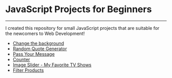 <h1>JavaScript Projects for Beginners</h1>
<hr>
<p>I created this repository for small JavaScript projects that are suitable for the newcomers to Web Development!</p>


<ul>
  <li><a href='https://canan0063.github.io/javascript-projects-beginner/change-backgroundcolor/change-bg-index.html'>Change the background</a></li>
  <li><a href='https://canan0063.github.io/javascript-projects-beginner/random-quote-generator/random-quote.html'>Random Quote Generator</a></li>
  <li><a href='https://canan0063.github.io/javascript-projects-beginner/pass-message-web/index.html'>Pass Your Message</a></li>
  <li><a href='https://canan0063.github.io/javascript-projects-beginner/counter/index.html'>Counter</a></li>
  <li><a href='https://canan0063.github.io/javascript-projects-beginner/image-slider-favorite-films/index.html'>Image Slider - My Favorite TV Shows</a></li>
  <li><a href='https://canan0063.github.io/javascript-projects-beginner/filter-products/index.html'>Filter Products</a></li>
</ul>


